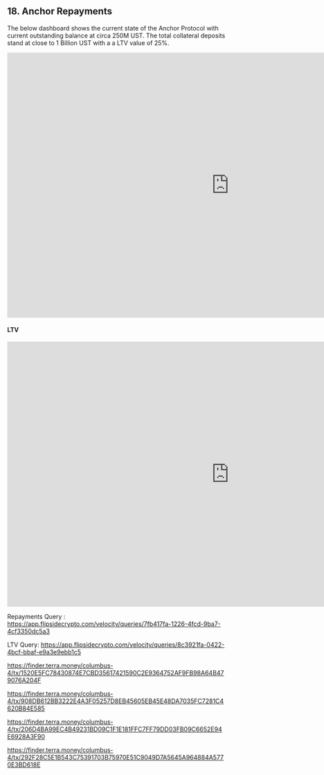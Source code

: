## 18. Anchor Repayments

The below dashboard shows the current state of the Anchor Protocol with current outstanding balance at circa 250M UST. The total collateral deposits stand at close to 1 Billion UST with a a LTV value of 25%.   
<iframe width="1024" height="612" src="https://app.powerbi.com/view?r=eyJrIjoiNGFhMDcxNjUtYWZhMC00MDcwLWI3NjYtMjg2YWUzMDZmZTk1IiwidCI6ImIyNzI1YWM4LTMyY2MtNDhjZS1iYTdmLTc4MmFlYjQxNTUwYSJ9" frameborder="0" allowFullScreen="true"></iframe>


#### LTV

<iframe width="1024" height="612" src="https://app.powerbi.com/view?r=eyJrIjoiMjhjYWFiOTktMDBlYi00NDA5LWE4NTEtNmM2ZGE1ZDViMGE4IiwidCI6ImIyNzI1YWM4LTMyY2MtNDhjZS1iYTdmLTc4MmFlYjQxNTUwYSJ9" frameborder="0" allowFullScreen="true"></iframe>


Repayments Query : https://app.flipsidecrypto.com/velocity/queries/7fb417fa-1226-4fcd-9ba7-4cf3350dc5a3

LTV Query: https://app.flipsidecrypto.com/velocity/queries/8c3921fa-0422-4bcf-bbaf-e9a3e9ebb1c5



https://finder.terra.money/columbus-4/tx/1520E5FC78430874E7CBD35617421590C2E9364752AF9FB98A64B479076A204F

https://finder.terra.money/columbus-4/tx/908DB612BB3222E4A3F05257D8EB45605EB45E48DA7035FC7281C4620B84E585

https://finder.terra.money/columbus-4/tx/206D4BA99EC4B49231BD09C1F1E181FFC7FF79DD03FB09C6652E94E6928A3F90

https://finder.terra.money/columbus-4/tx/292F28C5E1B543C75391703B75970E51C9049D7A5645A964884A5770E3BD618E
